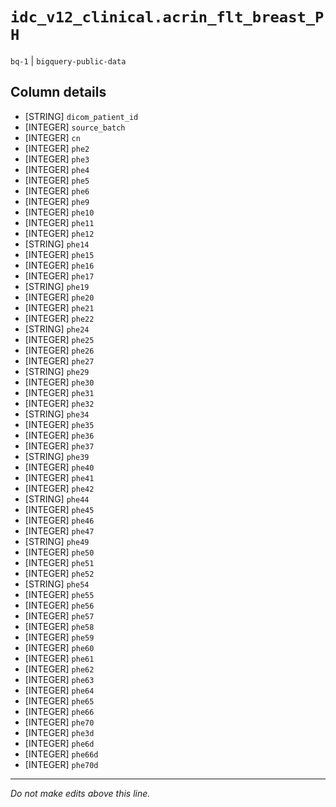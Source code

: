 # `idc_v12_clinical.acrin_flt_breast_PH`
`bq-1` | `bigquery-public-data`

## Column details
* [STRING]    `dicom_patient_id`
* [INTEGER]   `source_batch`
* [INTEGER]   `cn`
* [INTEGER]   `phe2`
* [INTEGER]   `phe3`
* [INTEGER]   `phe4`
* [INTEGER]   `phe5`
* [INTEGER]   `phe6`
* [INTEGER]   `phe9`
* [INTEGER]   `phe10`
* [INTEGER]   `phe11`
* [INTEGER]   `phe12`
* [STRING]    `phe14`
* [INTEGER]   `phe15`
* [INTEGER]   `phe16`
* [INTEGER]   `phe17`
* [STRING]    `phe19`
* [INTEGER]   `phe20`
* [INTEGER]   `phe21`
* [INTEGER]   `phe22`
* [STRING]    `phe24`
* [INTEGER]   `phe25`
* [INTEGER]   `phe26`
* [INTEGER]   `phe27`
* [STRING]    `phe29`
* [INTEGER]   `phe30`
* [INTEGER]   `phe31`
* [INTEGER]   `phe32`
* [STRING]    `phe34`
* [INTEGER]   `phe35`
* [INTEGER]   `phe36`
* [INTEGER]   `phe37`
* [STRING]    `phe39`
* [INTEGER]   `phe40`
* [INTEGER]   `phe41`
* [INTEGER]   `phe42`
* [STRING]    `phe44`
* [INTEGER]   `phe45`
* [INTEGER]   `phe46`
* [INTEGER]   `phe47`
* [STRING]    `phe49`
* [INTEGER]   `phe50`
* [INTEGER]   `phe51`
* [INTEGER]   `phe52`
* [STRING]    `phe54`
* [INTEGER]   `phe55`
* [INTEGER]   `phe56`
* [INTEGER]   `phe57`
* [INTEGER]   `phe58`
* [INTEGER]   `phe59`
* [INTEGER]   `phe60`
* [INTEGER]   `phe61`
* [INTEGER]   `phe62`
* [INTEGER]   `phe63`
* [INTEGER]   `phe64`
* [INTEGER]   `phe65`
* [INTEGER]   `phe66`
* [INTEGER]   `phe70`
* [INTEGER]   `phe3d`
* [INTEGER]   `phe6d`
* [INTEGER]   `phe66d`
* [INTEGER]   `phe70d`

-------------------------------------------------------------------------------
*Do not make edits above this line.*
